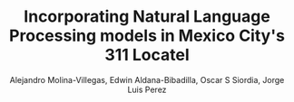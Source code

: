 ---
paperId: 1
author: Alejandro Molina-Villegas, Edwin Aldana-Bibadilla, Oscar S Siordia, Jorge Luis Perez
publicationauthor: Molina-Villegas, A. et al.
title: Incorporating Natural Language Processing models in Mexico City's 311 Locatel 
pdf: paper_01.pdf
poster: 
alt: --
type: 
topic: Natural Language Processing
category: 
link: https://research.latinxinai.org/papers/naacl/2022/pdf/paper_01.pdf 
conference: naacl
year: 2022
tags: naacl-2022
location: Seattle, Washington
---